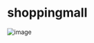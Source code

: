 # shoppingmall
![image](https://github.com/whasdnck/shoppingmall/assets/127116197/08e1c750-7f20-46f7-a6dd-d19fcb242cd3)

